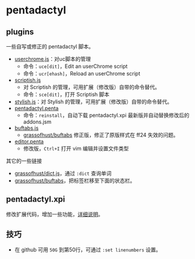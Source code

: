 pentadactyl
===========

plugins
-------

一些自写或修正的 pentadactyl 脚本。

- [userchrome.js](plugins/userchrome.js)：对uc脚本的管理
    - 命令：`uce[dit]`，Edit an userChrome script
    - 命令：`ucr[ehash]`，Reload an userChrome script
- [scriptish.js](plugins/scriptish.js)
    - 对 Scriptish 的管理，可用扩展（修改版）自带的命令替代。
    - 命令：`sce[dit]`，打开 Scriptish 脚本
- [stylish.js](plugins/stylish.js)：对 Stylish 的管理，可用扩展（修改版）自带的命令替代。
- [pentadactyl.penta](plugins/pentadactyl.penta)
    - 命令：`reinstall`，自动下载 pentadactyl.xpi 最新版并自动替换修改后的 addons.jsm
- [buftabs.js](plugins/buftabs.js)
    - [grassofhust/buftabs](https://github.com/grassofhust/buftabs) 修正版，修正了原版样式在 ff24 失效的问题。
- [editor.penta](plugins/editor.penta)
    - 修改版，`Ctrl+I` 打开 vim 编辑并设置文件类型

其它的一些链接

- [grassofhust/dict.js](https://github.com/grassofhust/dict.js)，通过 `:dict` 查询单词
- [grassofhust/buftabs](https://github.com/grassofhust/buftabs)，把标签栏移至下面的状态栏。

pentadactyl.xpi
---------------

修改扩展代码，增加一些功能，[详细说明](pentadactyl.xpi)。


技巧
----

 - 在 github 可用 `50G` 到第50行，可通过 `:set linenumbers` 设置。